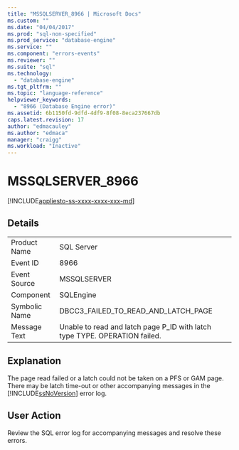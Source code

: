 ```yaml
---
title: "MSSQLSERVER_8966 | Microsoft Docs"
ms.custom: ""
ms.date: "04/04/2017"
ms.prod: "sql-non-specified"
ms.prod_service: "database-engine"
ms.service: ""
ms.component: "errors-events"
ms.reviewer: ""
ms.suite: "sql"
ms.technology: 
  - "database-engine"
ms.tgt_pltfrm: ""
ms.topic: "language-reference"
helpviewer_keywords: 
  - "8966 (Database Engine error)"
ms.assetid: 6b1150fd-9dfd-4df9-8f08-8eca237667db
caps.latest.revision: 17
author: "edmacauley"
ms.author: "edmaca"
manager: "craigg"
ms.workload: "Inactive"
---
```

# MSSQLSERVER_8966
[!INCLUDE[appliesto-ss-xxxx-xxxx-xxx-md](../../includes/appliesto-ss-xxxx-xxxx-xxx-md.md)]
  
## Details  
  
|||  
|-|-|  
|Product Name|SQL Server|  
|Event ID|8966|  
|Event Source|MSSQLSERVER|  
|Component|SQLEngine|  
|Symbolic Name|DBCC3_FAILED_TO_READ_AND_LATCH_PAGE|  
|Message Text|Unable to read and latch page P_ID with latch type TYPE. OPERATION failed.|  
  
## Explanation  
The page read failed or a latch could not be taken on a PFS or GAM page. There may be latch time-out or other accompanying messages in the [!INCLUDE[ssNoVersion](../../includes/ssnoversion-md.md)] error log.  
  
## User Action  
Review the SQL error log for accompanying messages and resolve these errors.  
  
